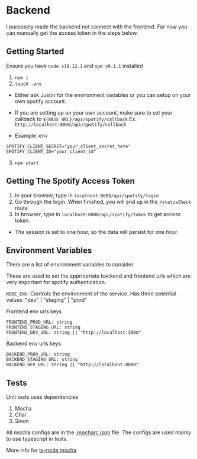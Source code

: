 # Backend

I purposely made the backend not connect with the frontend.
For now you can manually get the access token in the steps below.

## Getting Started

Ensure you have `node v18.12.1` and `npm v9.1.1` installed

1. `npm i`
1. `touch .env`
- Either ask Justin for the environment variables or you can setup on your own spotify account.
- If you are setting up on your own account, make sure to set your callback to `${BASE_URL}/api/spotify/callback` Ex. `http://localhost:8000/api/spotify/callback`

- Example .env
```.env
SPOTIFY_CLIENT_SECRET="your_client_secret_here"
SPOTIFY_CLIENT_ID="your_client_id"
```

3. `npm start` 

## Getting The Spotify Access Token

1. In your browser, type in `localhost:8000/api/spotify/login`
2. Go through the login. When finished, you will end up in the `/statusCheck` route
3. In browser, type in `localhost:8000/api/spotify/token` to get access token.
- The session is set to one hour, so the data will persist for one hour.

## Environment Variables

There are a list of environment variables to consider.

These are used to set the appriopriate backend and frontend urls which are very important for spotify authentication.

`NODE_ENV`: Controls the environment of the service. Has three potential values: "dev" | "staging" | "prod"

Frontend env urls keys
```.env
FRONTEND_PROD_URL: string
FRONTEND_STAGING_URL: string
FRONTEND_DEV_URL: string || "http://localhost:3000"
```

Backend env urls keys
```.env
BACKEND_PROD_URL: string
BACKEND_STAGING_URL: string
BACKEND_DEV_URL: string || "http://localhost:8000"
```

## Tests

Unit tests uses dependencies 
1. Mocha
2. Chai
3. Sinon

All mocha configs are in the [.mocharc.json](./.mocharc.json) file. The configs are used mainly to use typescript in tests.

More info for [ts-node mocha](https://typestrong.org/ts-node/docs/recipes/mocha/)
